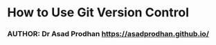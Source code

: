 # **How to Use Git Version Control** <br />

### **AUTHOR: Dr Asad Prodhan** https://asadprodhan.github.io/

<br />
